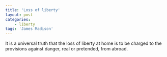 ```yaml
---
title: 'Loss of liberty'
layout: post
categories:
    - liberty
tags: 'James Madison'
---
```


It is a universal truth that the loss of liberty at home is to be charged to the provisions against danger, real or pretended, from abroad.
